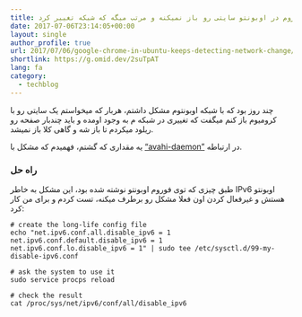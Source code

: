 ```yaml
---
title: گوگل کروم در اوبونتو سایتی رو باز نمیکنه و مرتب میگه که شبکه تغییر کرد
date: 2017-07-06T23:14:05+00:00
layout: single
author_profile: true
url: 2017/07/06/google-chrome-in-ubuntu-keeps-detecting-network-change/
shortlink: https://g.omid.dev/2suTpAT
lang: fa
category: 
  - techblog
---
```

چند روز بود که با شبکه اوبونتوم مشکل داشتم، هربار که میخواستم یک سایتی رو با کرومیوم باز کنم میگفت که تغییری در شبکه م به وجود اومده و باید چندبار صفحه رو ریلود میکردم تا باز شه و گاهی کلا باز نمیشد.

یه مقداری که گشتم، فهمیدم که مشکل با [“avahi-daemon”](https://askubuntu.com/questions/905866/new-ubuntu-17-04-problem-your-connection-was-interrupted) در ارتباطه.

### راه حل

طبق چیزی که توی فوروم اوبونتو نوشته شده بود، این مشکل به خاطر IPv6 اوبونتو هستش و غیرفعال کردن اون فعلا مشکل رو برطرف میکنه، تست کردم و برای من کار کرد:

```shell
# create the long-life config file
echo "net.ipv6.conf.all.disable_ipv6 = 1
net.ipv6.conf.default.disable_ipv6 = 1
net.ipv6.conf.lo.disable_ipv6 = 1" | sudo tee /etc/sysctl.d/99-my-disable-ipv6.conf

# ask the system to use it
sudo service procps reload

# check the result
cat /proc/sys/net/ipv6/conf/all/disable_ipv6
```

&nbsp;